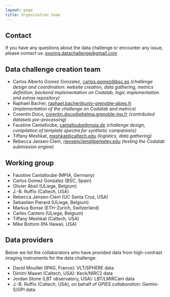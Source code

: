 ```yaml
---
layout: page
title: Organization team
---
```


## Contact 

If you have any questions about the data challenge or encounter any issue, please contact us: <exoimg.datachallenge@gmail.com>

## Data challenge creation team

* Carlos Alberto Gomez Gonzalez, <carlos.gomez@bsc.es> *(challenge design and coordination: website creation, data gathering, metrics definition, backend implementation on Codalab, logic implementation and extras repository)*
* Raphael Bacher, <raphael.bacher@univ-grenoble-alpes.fr> *(implementation of the challenge on Codalab and metrics)*
* Corentin Doco, <corentin.doco@phelma.grenoble-inp.fr> *(contributed datasets pre-processing)*
* Faustine Cantalloube, <cantalloube@mpia.de>  *(challenge design, compilation of template spectra for synthetic companions)*
* Tiffany Meshkat, <meshkat@caltech.edu> *(logistics, data gathering)*
* Rebecca Jensen-Clem, <rjensenclem@berkeley.edu> *(testing the Codalab submission engine)*

## Working group

* Faustine Cantalloube (MPIA, Germany)
* Carlos Gomez Gonzalez (BSC, Spain)
* Olivier Absil (ULiege, Belgium)
* J.-B. Ruffio (Caltech, USA)
* Rebecca Jensen-Clem (UC Santa Cruz, USA)
* Sebastien Pierard (ULiege, Belgium)
* Markus Bonse (ETH-Zurich, Switzerland)
* Carles Cantero (ULiege, Belgium)
* Tiffany Meshkat (Caltech, USA)
* Mike Bottom (IfA Hawaii, USA)

## Data providers

Below we list the collaborators who have provided data from high-contrast imaging instruments for the data challenge:

* David Mouillet (IPAG, France): VLT/SPHERE data
* Dimitri Mawet (Caltech, USA): Keck/NIRC2 data
* Jordan Stone (LBT observatory, USA): LBT/LMIRCam data
* J.-B. Ruffio (Caltech, USA), on behalf of *GPIES collaboration*: Gemini-S/GPI data

